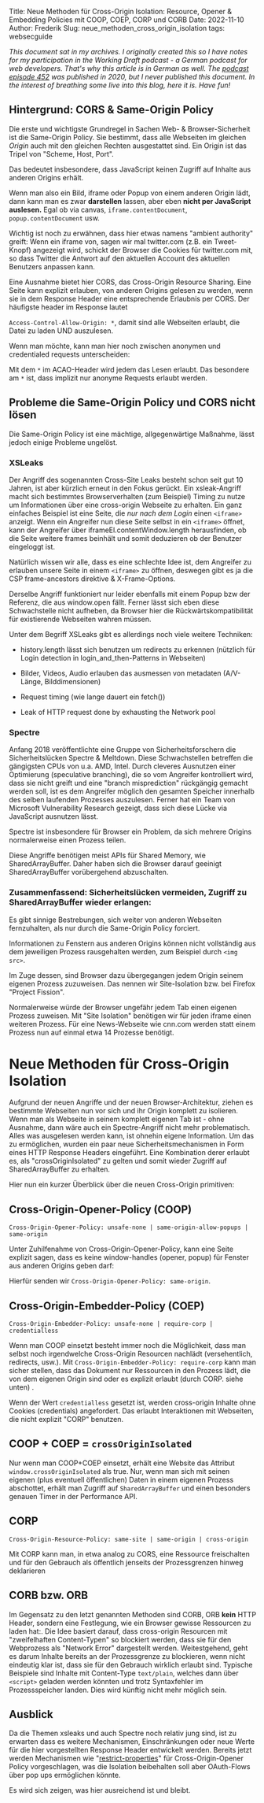 Title: Neue Methoden für Cross-Origin Isolation: Resource, Opener & Embedding Policies mit COOP, COEP, CORP und CORB
Date: 2022-11-10
Author: Frederik
Slug: neue_methoden_cross_origin_isolation
tags: websecguide


*This document sat in my archives.
I originally created this so I have notes for my
participation in the Working Draft podcast - a German podcast
for web developers. That's why this article is in German as well.
The [podcast episode 452](https://workingdraft.de/452/) was published in 2020,
but I never published this document.
In the interest of breathing some live into this blog, here it is. Have fun!*

## Hintergrund: CORS & Same-Origin Policy

Die erste und wichtigste Grundregel in Sachen Web- & Browser-Sicherheit
ist die Same-Origin Policy. Sie bestimmt, dass alle Webseiten im
gleichen *Origin* auch mit den gleichen Rechten ausgestattet sind. Ein
Origin ist das Tripel von "Scheme, Host, Port".

Das bedeutet insbesondere, dass JavaScript keinen Zugriff auf Inhalte
aus anderen Origins erhält.

Wenn man also ein Bild, iframe oder Popup von einem anderen Origin lädt,
dann kann man es zwar **darstellen** lassen, aber eben **nicht per
JavaScript auslesen.** Egal ob via canvas, `iframe.contentDocument`,
`popup.contentDocument` usw.

Wichtig ist noch zu erwähnen, dass hier etwas namens "ambient authority"
greift: Wenn ein iframe von, sagen wir mal twitter.com (z.B. ein
Tweet-Knopf) angezeigt wird, schickt der Browser die Cookies für
twitter.com mit, so dass Twitter die Antwort auf den aktuellen Account
des aktuellen Benutzers anpassen kann.

Eine Ausnahme bietet hier CORS, das Cross-Origin Resource Sharing. Eine
Seite kann explizit erlauben, von anderen Origins gelesen zu werden,
wenn sie in dem Response Header eine entsprechende Erlaubnis per CORS.
Der häufigste header im Response lautet

`Access-Control-Allow-Origin: *`, damit sind alle Webseiten erlaubt, die
Datei zu laden UND auszulesen.

Wenn man möchte, kann man hier noch zwischen anonymen und credentialed
requests unterscheiden:

Mit dem `*` im ACAO-Header wird jedem das Lesen erlaubt. Das besondere am
`*` ist, dass implizit nur anonyme Requests erlaubt werden.

## Probleme die Same-Origin Policy und CORS nicht lösen

Die Same-Origin Policy ist eine mächtige, allgegenwärtige Maßnahme,
lässt jedoch einige Probleme ungelöst.

### XSLeaks

Der Angriff des sogenannten Cross-Site Leaks besteht schon seit gut 10
Jahren, ist aber kürzlich erneut in den Fokus gerückt. Ein
xsleak-Angriff macht sich bestimmtes Browserverhalten (zum Beispiel)
Timing zu nutze um Informationen über eine cross-origin Webseite zu
erhalten. Ein ganz einfaches Beispiel ist eine Seite, die *nur nach dem
Login* einen `<iframe>` anzeigt. Wenn ein Angreifer nun diese Seite
selbst in ein `<iframe>` öffnet, kann der Angreifer über
iframeEl.contentWindow.length herausfinden, ob die Seite weitere frames
beinhält und somit deduzieren ob der Benutzer eingeloggt ist.

Natürlich wissen wir alle, dass es eine schlechte Idee ist, dem
Angreifer zu erlauben unsere Seite in einem `<iframe>` zu öffnen,
deswegen gibt es ja die CSP frame-ancestors direktive & X-Frame-Options.

Derselbe Angriff funktioniert nur leider ebenfalls mit einem Popup bzw
der Referenz, die aus window.open fällt. Ferner lässt sich eben diese
Schwachstelle nicht aufheben, da Browser hier die
Rückwärtskompatibilität für existierende Webseiten wahren müssen.

Unter dem Begriff XSLeaks gibt es allerdings noch viele weitere
Techniken:

-   history.length lässt sich benutzen um redirects zu erkennen
    (nützlich für Login detection in login_and_then-Patterns in
    Webseiten)

-   Bilder, Videos, Audio erlauben das ausmessen von metadaten
    (A/V-Länge, Bilddimensionen)

-   Request timing (wie lange dauert ein fetch())

-   Leak of HTTP request done by exhausting the Network pool

### Spectre

Anfang 2018 veröffentlichte eine Gruppe von Sicherheitsforschern die
Sicherheitslücken Spectre & Meltdown. Diese Schwachstellen betreffen die
gängigsten CPUs von u.a. AMD, Intel. Durch cleveres Ausnutzen einer
Optimierung (speculative branching), die so vom Angreifer kontrolliert
wird, dass sie nicht greift und eine "branch misprediction" rückgängig
gemacht werden soll, ist es dem Angreifer möglich den gesamten Speicher
innerhalb des selben laufenden Prozesses auszulesen. Ferner hat ein Team
von Microsoft Vulnerability Research gezeigt, dass sich diese Lücke via
JavaScript ausnutzen lässt.

Spectre ist insbesondere für Browser ein Problem, da sich mehrere
Origins normalerweise einen Prozess teilen.

Diese Angriffe benötigen meist APIs für Shared Memory, wie
SharedArrayBuffer. Daher haben sich die Browser darauf geeinigt
SharedArrayBuffer vorübergehend abzuschalten.

### Zusammenfassend: Sicherheitslücken vermeiden, Zugriff zu SharedArrayBuffer wieder erlangen:

Es gibt sinnige Bestrebungen, sich weiter von anderen Webseiten
fernzuhalten, als nur durch die Same-Origin Policy forciert.

Informationen zu Fenstern aus anderen Origins können nicht vollständig
aus dem jeweiligen Prozess rausgehalten werden, zum Beispiel durch `<img
src>`.

Im Zuge dessen, sind Browser dazu übergegangen jedem Origin seinem
eigenen Prozess zuzuweisen. Das nennen wir Site-Isolation bzw. bei
Firefox "Project Fission".

Normalerweise würde der Browser ungefähr jedem Tab einen eigenen Prozess
zuweisen. Mit "Site Isolation" benötigen wir für jeden iframe einen
weiteren Prozess. Für eine News-Webseite wie cnn.com werden statt einem
Prozess nun auf einmal etwa 14 Prozesse benötigt.

# Neue Methoden für Cross-Origin Isolation

Aufgrund der neuen Angriffe und der neuen Browser-Architektur, ziehen es
bestimmte Webseiten nun vor sich und ihr Origin komplett zu isolieren.
Wenn man als Webseite in seinem komplett eigenen Tab ist - ohne
Ausnahme, dann wäre auch ein Spectre-Angriff nicht mehr problematisch.
Alles was ausgelesen werden kann, ist ohnehin eigene Information. Um das
zu ermöglichen, wurden ein paar neue Sicherheitsmechanismen in Form
eines HTTP Response Headers eingeführt. Eine Kombination derer erlaubt
es, als "crossOriginIsolated" zu gelten und somit wieder Zugriff auf
SharedArrayBuffer zu erhalten.

Hier nun ein kurzer Überblick über die neuen Cross-Origin primitiven:

## Cross-Origin-Opener-Policy (COOP)

`Cross-Origin-Opener-Policy: unsafe-none | same-origin-allow-popups | same-origin`

Unter Zuhilfenahme von Cross-Origin-Opener-Policy, kann eine Seite
explizit sagen, dass es keine window-handles (opener, popup) für Fenster
aus anderen Origins geben darf:

Hierfür senden wir `Cross-Origin-Opener-Policy: same-origin`.

## Cross-Origin-Embedder-Policy (COEP)

`Cross-Origin-Embedder-Policy: unsafe-none | require-corp | credentialless`

Wenn man COOP einsetzt besteht immer noch die Möglichkeit, dass man
selbst noch irgendwelche Cross-Origin Resourcen nachlädt (versehentlich,
redirects, usw.). Mit `Cross-Origin-Embedder-Policy: require-corp`
kann man sicher stellen, dass das Dokument nur Ressourcen in den Prozess
lädt, die von dem eigenen Origin sind oder es explizit erlaubt (durch
CORP. siehe unten) .

Wenn der Wert `credentialless` gesetzt ist, werden cross-origin Inhalte
ohne Cookies (credentials) angefordert. Das erlaubt Interaktionen mit
Webseiten, die nicht explizit "CORP" benutzen.

## COOP + COEP = `crossOriginIsolated`

Nur wenn man COOP+COEP einsetzt, erhält eine Website das Attribut
`window.crossOriginIsolated` als true. Nur, wenn man sich mit seinen
eigenen (plus eventuell öffentlichen) Daten in einem eigenen Prozess
abschottet, erhält man Zugriff auf `SharedArrayBuffer` und einen besonders
genauen Timer in der Performance API.

## CORP

`Cross-Origin-Resource-Policy: same-site | same-origin | cross-origin`

Mit CORP kann man, in etwa analog zu CORS, eine Ressource freischalten
und für den Gebrauch als öffentlich jenseits der Prozessgrenzen hinweg
deklarieren

## CORB bzw. ORB

Im Gegensatz zu den letzt genannten Methoden sind CORB, ORB **kein**
HTTP Header, sondern eine Festlegung, wie ein Browser gewisse Ressourcen
zu laden hat:. Die Idee basiert darauf, dass cross-origin Resourcen mit
"zweifelhaften Content-Typen" so blockiert werden, dass sie für den
Webprozess als "Network Error" dargestellt werden. Weitestgehend, geht
es darum Inhalte bereits an der Prozessgrenze zu blockieren, wenn nicht
eindeutig klar ist, dass sie für den Gebrauch wirklich erlaubt sind.
Typische Beispiele sind Inhalte mit Content-Type `text/plain`, welches
dann über `<script>` geladen werden könnten und trotz Syntaxfehler im
Prozessspeicher landen. Dies wird künftig nicht mehr möglich sein.

## Ausblick

Da die Themen xsleaks und auch Spectre noch relativ jung sind, ist zu
erwarten dass es weitere Mechanismen, Einschränkungen oder neue Werte
für die hier vorgestellten Response Header entwickelt werden. Bereits
jetzt werden Mechanismen wie
"[restrict-properties](https://github.com/hemeryar/explainers/blob/main/coop_restrict_properties.md)"
für Cross-Origin-Opener Policy vorgeschlagen, was die Isolation
beibehalten soll aber OAuth-Flows über pop ups ermöglichen könnte.

Es wird sich zeigen, was hier ausreichend ist und bleibt.
